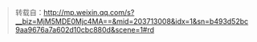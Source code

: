> 转载自：<http://mp.weixin.qq.com/s?__biz=MjM5MDE0Mjc4MA==&mid=203713008&idx=1&sn=b493d52bc9aa9676a7a602d10cbc880d&scene=1#rd>

